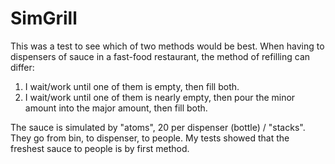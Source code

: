 # SimGrill
This was a test to see which of two methods would be best.
When having to dispensers of sauce in a fast-food restaurant, the method of refilling can differ:

1. I wait/work until one of them is empty, then fill both.
2. I wait/work until one of them is nearly empty, then pour the minor amount into the major amount, then fill both.

The sauce is simulated by "atoms", 20 per dispenser (bottle) / "stacks".
They go from bin, to dispenser, to people.
My tests showed that the freshest sauce to people is by first method.
